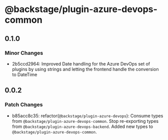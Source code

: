 # @backstage/plugin-azure-devops-common

## 0.1.0

### Minor Changes

- 2b5ccd2964: Improved Date handling for the Azure DevOps set of plugins by using strings and letting the frontend handle the conversion to DateTime

## 0.0.2

### Patch Changes

- b85acc8c35: refactor(`@backstage/plugin-azure-devops`): Consume types from `@backstage/plugin-azure-devops-common`.
  Stop re-exporting types from `@backstage/plugin-azure-devops-backend`.
  Added new types to `@backstage/plugin-azure-devops-common`.

